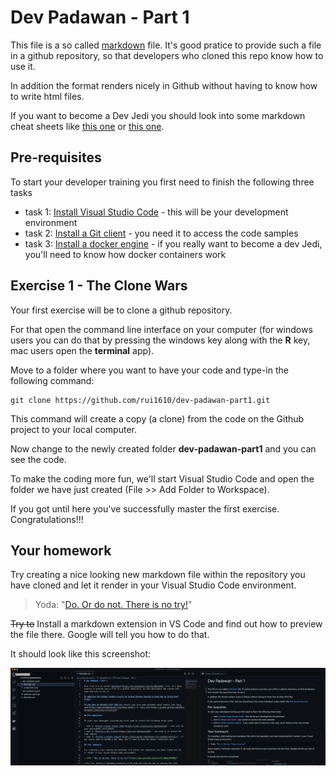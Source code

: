# Dev Padawan - Part 1

This file is a so called [markdown](https://en.wikipedia.org/wiki/Markdown) file. It's good pratice to provide such a file in a github repository, so that developers who cloned this repo know how to use it.

In addition the format renders nicely in Github without having to know how to write html files.

If you want to become a Dev Jedi you should look into some markdown cheat sheets like [this one](https://www.markdownguide.org/cheat-sheet/) or [this one](https://guides.github.com/pdfs/markdown-cheatsheet-online.pdf).

## Pre-requisites

To start your developer training you first need to finish the following three tasks

- task 1: [Install Visual Studio Code](https://code.visualstudio.com/download) - this will be your development environment
- task 2: [Install a Git client](https://git-scm.com/downloads) - you need it to access the code samples
- task 3: [Install a docker engine](https://docs.docker.com/docker-for-windows/install/) - if you really want to become a dev Jedi, you'll need to know how docker containers work


## Exercise 1 - The Clone Wars

Your first exercise will be to clone a github repository. 

For that open the command line interface on your computer (for windows users you can do that by pressing the windows key along with the **R** key, mac users open the **terminal** app).

Move to a folder where you want to have your code and type-in the following command:

```
git clone https://github.com/rui1610/dev-padawan-part1.git
```
This command will create a copy (a clone) from the code on the Github project to your local computer.

Now change to the newly created folder **dev-padawan-part1** and you can see the code.

To make the coding more fun, we'll start Visual Studio Code and open the folder we have just created (File >> Add Folder to Workspace).

If you got until here you've successfully master the first exercise. Congratulations!!!

## Your homework

Try creating a nice looking new markdown file within the repository you have cloned and let it render in your Visual Studio Code environment. 

> Yoda: "[Do. Or do not. There is no try!](https://www.youtube.com/watch?v=BQ4yd2W50No)"

~~Try to~~ Install a markdown extension in VS Code and find out how to preview the file there. Google will tell you how to do that.

It should look like this screenshot:

![Preview of a markdown file in Visual Studio Code](./screenshot1.png "Screenhot of markdown file")

